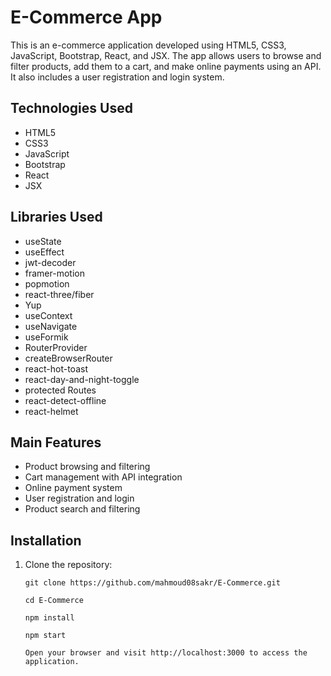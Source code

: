 # E-Commerce App

This is an e-commerce application developed using HTML5, CSS3, JavaScript, Bootstrap, React, and JSX. The app allows users to browse and filter products, add them to a cart, and make online payments using an API. It also includes a user registration and login system.

## Technologies Used

- HTML5
- CSS3
- JavaScript
- Bootstrap
- React
- JSX

## Libraries Used

- useState
- useEffect
- jwt-decoder
- framer-motion
- popmotion
- react-three/fiber
- Yup
- useContext
- useNavigate
- useFormik
- RouterProvider
- createBrowserRouter
- react-hot-toast
- react-day-and-night-toggle
- protected Routes
- react-detect-offline
- react-helmet

## Main Features

- Product browsing and filtering
- Cart management with API integration
- Online payment system
- User registration and login
- Product search and filtering

## Installation

1. Clone the repository:

   ```
   git clone https://github.com/mahmoud08sakr/E-Commerce.git 
   
   cd E-Commerce

   npm install
   
   npm start
   
   Open your browser and visit http://localhost:3000 to access the application.
   ```
   

